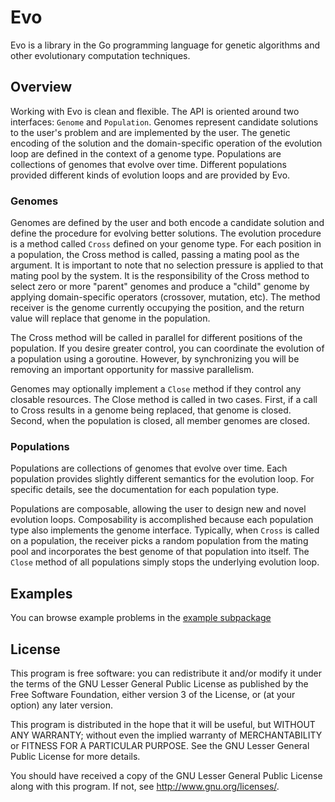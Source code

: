 # Evo

Evo is a library in the Go programming language for genetic algorithms and other evolutionary computation techniques.


## Overview

Working with Evo is clean and flexible. The API is oriented around two interfaces: `Genome` and `Population`. Genomes represent candidate solutions to the user's problem and are implemented by the user. The genetic encoding of the solution and the domain-specific operation of the evolution loop are defined in the context of a genome type. Populations are collections of genomes that evolve over time. Different populations provided different kinds of evolution loops and are provided by Evo.

### Genomes

Genomes are defined by the user and both encode a candidate solution and define the procedure for evolving better solutions. The evolution procedure is a method called `Cross` defined on your genome type. For each position in a population, the Cross method is called, passing a mating pool as the argument. It is important to note that no selection pressure is applied to that mating pool by the system. It is the responsibility of the Cross method to select zero or more "parent" genomes and produce a "child" genome by applying domain-specific operators (crossover, mutation, etc). The method receiver is the genome currently occupying the position, and the return value will replace that genome in the population.

The Cross method will be called in parallel for different positions of the population. If you desire greater control, you can coordinate the evolution of a population using a goroutine. However, by synchronizing you will be removing an important opportunity for massive parallelism.

Genomes may optionally implement a `Close` method if they control any closable resources. The Close method is called in two cases. First, if a call to Cross results in a genome being replaced, that genome is closed. Second, when the population is closed, all member genomes are closed.

### Populations

Populations are collections of genomes that evolve over time. Each population provides slightly different semantics for the evolution loop. For specific details, see the documentation for each population type.

Populations are composable, allowing the user to design new and novel evolution loops. Composability is accomplished because each population type also implements the genome interface. Typically, when `Cross` is called on a population, the receiver picks a random population from the mating pool and incorporates the best genome of that population into itself. The `Close` method of all populations simply stops the underlying evolution loop.


## Examples

You can browse example problems in the [example subpackage](https://github.com/cbarrick/evo/tree/master/example)


## License

This program is free software: you can redistribute it and/or modify it under the terms of the GNU Lesser General Public License as published by the Free Software Foundation, either version 3 of the License, or (at your option) any later version.

This program is distributed in the hope that it will be useful, but WITHOUT ANY WARRANTY; without even the implied warranty of MERCHANTABILITY or FITNESS FOR A PARTICULAR PURPOSE. See the GNU Lesser General Public License for more details.

You should have received a copy of the GNU Lesser General Public License along with this program. If not, see <http://www.gnu.org/licenses/>.
